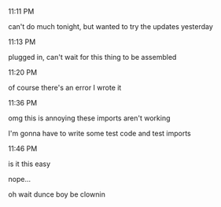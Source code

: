 11:11 PM

can't do much tonight, but wanted to try the updates yesterday

11:13 PM

plugged in, can't wait for this thing to be assembled

11:20 PM

of course there's an error I wrote it

11:36 PM

omg this is annoying these imports aren't working

I'm gonna have to write some test code and test imports

11:46 PM

is it this easy

nope...

oh wait dunce boy be clownin
